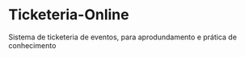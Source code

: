 # Ticketeria-Online
Sistema de ticketeria de eventos, para aprodundamento e prática de conhecimento

